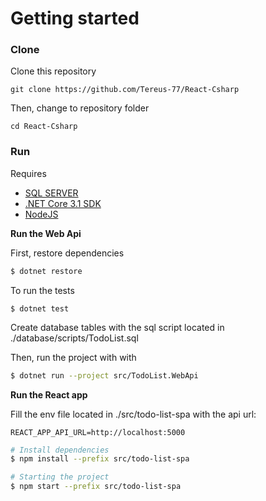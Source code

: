 # Getting started

### Clone

Clone this repository

```
git clone https://github.com/Tereus-77/React-Csharp
```

Then, change to repository folder

```
cd React-Csharp
```

### Run

Requires

-   [SQL SERVER](https://www.microsoft.com/en-us/sql-server/sql-server-downloads)
-   [.NET Core 3.1 SDK](https://dotnet.microsoft.com/download)
-   [NodeJS](https://nodejs.org/en/)

**Run the Web Api**

First, restore dependencies

```bash
$ dotnet restore
```

To run the tests

```
$ dotnet test
```

Create database tables with the sql script located in ./database/scripts/TodoList.sql

Then, run the project with with

```bash
$ dotnet run --project src/TodoList.WebApi
```

**Run the React app**

Fill the env file located in ./src/todo-list-spa with the api url:

```
REACT_APP_API_URL=http://localhost:5000
```

```bash
# Install dependencies
$ npm install --prefix src/todo-list-spa

# Starting the project
$ npm start --prefix src/todo-list-spa
```
